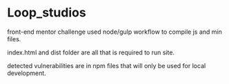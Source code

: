 # Loop_studios

front-end mentor challenge
used node/gulp workflow to compile js and min files.

index.html and dist folder are all that is required to run site.

detected vulnerabilities are in npm files that will only be used for local development.

